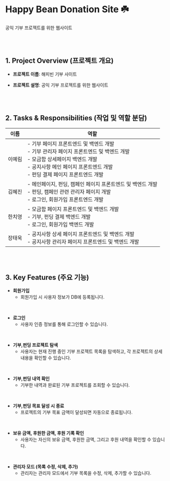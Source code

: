 # Happy Bean Donation Site ☘️  
공익 기부 프로젝트를 위한 웹사이트  


<br><br>  


## 1. Project Overview (프로젝트 개요)  


- **프로젝트 이름**: 해피빈 기부 사이트  


- **프로젝트 설명**: 공익 기부 프로젝트를 위한 웹사이트  


<br><br>  


## 2. Tasks & Responsibilities (작업 및 역할 분담)

| 이름     | 역할                                                                                     |
| -------- | ---------------------------------------------------------------------------------------- |
| 이예림   | - 기부 페이지 프론트엔드 및 백엔드 개발 <br> - 기부 관리자 페이지 프론트엔드 및 백엔드 개발 <br> - 모금함 상세페이지 백엔드 개발 <br> - 공지사항 메인 페이지 프론트엔드 개발 <br> - 펀딩 결제 페이지 프론트엔드 개발 |
| 김혜진   | - 메인페이지, 펀딩, 캠페인 페이지 프론트엔드 및 백엔드 개발 <br> - 펀딩, 캠페인 관련 관리자 페이지 개발 <br> - 로그인, 회원가입 프론트엔드 개발 |
| 한치영   | - 모금함 페이지 프론트엔드 및 백엔드 개발 <br> - 기부, 펀딩 결제 백엔드 개발 <br> - 로그인, 회원가입 백엔드 개발 |
| 장태욱   | - 공지사항 상세 페이지 프론트엔드 및 백엔드 개발 <br> - 공지사항 관리자 페이지 프론트엔드 및 백엔드 개발 |



<br><br>  


## 3. Key Features (주요 기능)  


- **회원가입**  
  - 회원가입 시 사용자 정보가 DB에 등록됩니다.  


<br>  


- **로그인**  
  - 사용자 인증 정보를 통해 로그인할 수 있습니다.  


<br>  


- **기부,펀딩 프로젝트 탐색**  
  - 사용자는 현재 진행 중인 기부 프로젝트 목록을 탐색하고, 각 프로젝트의 상세 내용을 확인할 수 있습니다.  


<br>  


- **기부,펀딩 내역 확인**  
  - 기부한 내역과 완료된 기부 프로젝트를 조회할 수 있습니다.

 
<br>  


- **기부,펀딩 목표 달성 시 종료**  
  - 프로젝트의 기부 목표 금액이 달성되면 자동으로 종료됩니다.

 
<br>  


- **보유 금액, 후원한 금액, 후원 기록 확인**  
  - 사용자는 자신의 보유 금액, 후원한 금액, 그리고 후원 내역을 확인할 수 있습니다.
 

<br>  


- **관리자 모드 (목록 수정, 삭제, 추가)**  
  - 관리자는 관리자 모드에서 기부 목록을 수정, 삭제, 추가할 수 있습니다.
